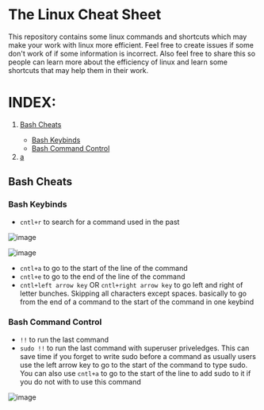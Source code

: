 # The Linux Cheat Sheet

This repository contains some linux commands and shortcuts which may make your work with linux more efficient. Feel free to create issues if some don't work of if some information is incorrect. Also feel free to share this so people can learn more about the efficiency of linux and learn some shortcuts that may help them in their work. 

# INDEX:
<ol>
    <li class="indexvals"><a href="#bash-cheats">Bash Cheats</a></li> 
            <ul>
            <li class="indexvals"><a href="#bash-keybinds">Bash Keybinds</a></li>
            <li class="indexvals"><a href="#bash-command-control">Bash Command Control</a></li>
            </ul>
    <li class="indexvals"><a href="#">a</a></li>
</ol>


## Bash Cheats

### Bash Keybinds

- `cntl+r` to search for a command used in the past

![image](https://user-images.githubusercontent.com/51316255/176599581-224b3711-fed6-4bd2-97cd-811fe468d28f.png)

![image](https://user-images.githubusercontent.com/51316255/176599797-2dd59db1-a8f3-4122-8640-5f7b1bebd3e7.png)

- `cntl+a` to go  to the start of the line of the command
- `cntl+e` to go to the end of the line of the command
- `cntl+left arrow key` OR `cntl+right arrow key` to go left and right of letter bunches. Skipping all characters except spaces. basically to go from the end of a command to the start of the command in one keybind


### Bash Command Control

- `!!` to run the last command
- `sudo !!` to run the last command with superuser priveledges. This can save time if you forget to write sudo before a command as usually users use the left arrow key to go to the start of the command to type sudo. You can also use `cntl+a` to go to the start of the line to add sudo to it if you do not with to use this command

![image](https://user-images.githubusercontent.com/51316255/176601444-13aa3f93-7d81-451e-ae5f-94651e45e6d0.png)


